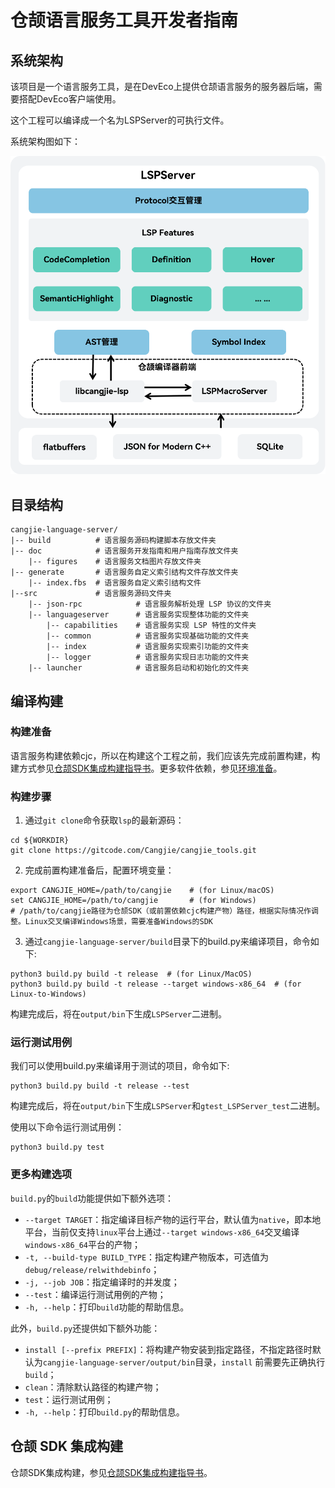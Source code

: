 # 仓颉语言服务工具开发者指南

## 系统架构

该项目是一个语言服务工具，是在DevEco上提供仓颉语言服务的服务器后端，需要搭配DevEco客户端使用。

这个工程可以编译成一个名为LSPServer的可执行文件。

系统架构图如下：

![SystemArchitecture](./figures/lsp-架构.png)

## 目录结构

```text
cangjie-language-server/
|-- build          # 语言服务源码构建脚本存放文件夹
|-- doc            # 语言服务开发指南和用户指南存放文件夹
    |-- figures    # 语言服务文档图片存放文件夹
|-- generate       # 语言服务自定义索引结构文件存放文件夹
    |-- index.fbs  # 语言服务自定义索引结构文件
|--src             # 语言服务源码文件夹
    |-- json-rpc            # 语言服务解析处理 LSP 协议的文件夹
    |-- languageserver      # 语言服务实现整体功能的文件夹
        |-- capabilities    # 语言服务实现 LSP 特性的文件夹
        |-- common          # 语言服务实现基础功能的文件夹
        |-- index           # 语言服务实现索引功能的文件夹
        |-- logger          # 语言服务实现日志功能的文件夹
    |-- launcher            # 语言服务启动和初始化的文件夹
```

## 编译构建

### 构建准备

语言服务构建依赖cjc，所以在构建这个工程之前，我们应该先完成前置构建，构建方式参见[仓颉SDK集成构建指导书](https://gitcode.com/Cangjie/cangjie_build/blob/dev/README_zh.md)。更多软件依赖，参见[环境准备](https://gitcode.com/Cangjie/cangjie_build/blob/dev/docs/env_zh.md)。

### 构建步骤

1. 通过`git clone`命令获取`lsp`的最新源码：

```shell
cd ${WORKDIR}
git clone https://gitcode.com/Cangjie/cangjie_tools.git
```

2. 完成前置构建准备后，配置环境变量：

```shell
export CANGJIE_HOME=/path/to/cangjie    # (for Linux/macOS)
set CANGJIE_HOME=/path/to/cangjie       # (for Windows)
# /path/to/cangjie路径为仓颉SDK（或前置依赖cjc构建产物）路径，根据实际情况作调整。Linux交叉编译Windows场景，需要准备Windows的SDK
```

3. 通过`cangjie-language-server/build`目录下的build.py来编译项目，命令如下:

```shell
python3 build.py build -t release  # (for Linux/MacOS)
python3 build.py build -t release --target windows-x86_64  # (for Linux-to-Windows)
```

构建完成后，将在`output/bin`下生成`LSPServer`二进制。

### 运行测试用例

我们可以使用build.py来编译用于测试的项目，命令如下:

```shell
python3 build.py build -t release --test
```

构建完成后，将在`output/bin`下生成`LSPServer`和`gtest_LSPServer_test`二进制。

使用以下命令运行测试用例：

```shell
python3 build.py test
```

### 更多构建选项

`build.py`的`build`功能提供如下额外选项：

- `--target TARGET`：指定编译目标产物的运行平台，默认值为`native`，即本地平台，当前仅支持`linux`平台上通过`--target windows-x86_64`交叉编译`windows-x86_64`平台的产物；
- `-t, --build-type BUILD_TYPE`：指定构建产物版本，可选值为`debug/release/relwithdebinfo`；
- `-j, --job JOB`：指定编译时的并发度；
- `--test`：编译运行测试用例的产物；
- `-h, --help`：打印`build`功能的帮助信息。

此外，`build.py`还提供如下额外功能：

- `install [--prefix PREFIX]`：将构建产物安装到指定路径，不指定路径时默认为`cangjie-language-server/output/bin`目录，`install` 前需要先正确执行 `build`；
- `clean`：清除默认路径的构建产物；
- `test`：运行测试用例；
- `-h, --help`：打印`build.py`的帮助信息。

## 仓颉 SDK 集成构建

仓颉SDK集成构建，参见[仓颉SDK集成构建指导书](https://gitcode.com/Cangjie/cangjie_build/blob/dev/README_zh.md)。
